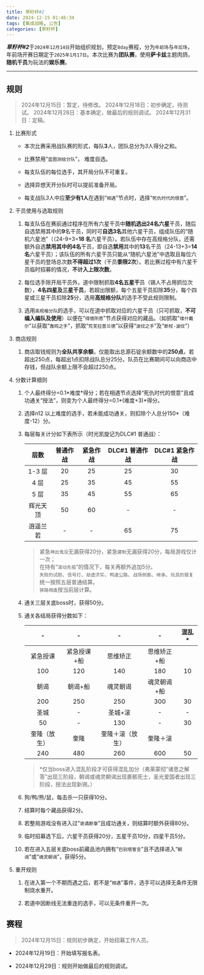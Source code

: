 ```yaml
---
title: 草籽杯#2
date: 2024-12-15 01:46:34
tags: [集成战略, 公告]
categories: [草籽杯]
---
```


***草籽杯#2***于`2024年12月14日`开始组织规划，预定`8day`赛程，分为`年前场`与`年后场`，年前场开赛日期定于`2025年1月17日`。本次比赛为**团队赛**，使用**萨卡兹**主题肉鸽，**随机干员**为玩法的**娱乐赛**。

<!-- more -->

---

## 规则

> 2024年12月15日：暂定，待修改。
> 2024年12月18日：初步确定，待测试。
> 2024年12月28日：基本确定，做最后的规则调试。
> 2024年12月31日：定稿。

1. 比赛形式

   - 本次比赛采用战队赛的形式，每队**3**人，团队总分为*3*人得分之和。

   - 比赛禁用“`蓝图测绘分队`”， 难度自选。

   - 每支队伍的每位选手，其开局分队不可重复。

   - 选择异想天开分队时可以提前准备开局。

   - 每支战队*3*人中应**至少有1人**在遇到“`相遇`”节点时，选择“`死仇时代的恨意`”。

2. 干员使用与选取规则

   1. 每支队伍在赛前通过程序在所有六星干员中**随机选出24名六星**干员，随后自选禁用其中的**9**名干员，同时可**自选3名**其他六星干员，组成队伍的“随机六星池”（（24-9+3=**18 名**六星干员）。若队伍中存在高规格分队，还需额外自选**禁用其中的4名**干员，即自选**禁用**其中的**13**名干员（24-13+3=**14名**六星干员）；该队伍的所有六星干员只能从“随机六星池”中选取且每位六星干员的登场总次数**不得超过1次**（干员**黍限2次**）。若比赛过程中有六星干员临时招募的情况，**不计入上限次数**。

   2. 每位选手除开局干员外，道中限制抓取**4名五星干**员（锡人不占用抓位次数），**4名四星及三星干员**，若超出限额，每个五星干员扣除**35**分，每个四星或三星干员扣除**25**分，选用**高规格分队**的选手不受此规则限制。

   3. 选用`高规格分队`的选手，可以在道中抓取对应的六星干员（只可抓取，**不可编入编队及使用**）以便在“`得偿所愿`”节点获得对应的藏品。（如抓取"`维什戴尔`"以获取“`轰鸣之手`”，抓取“`荒芜拉普兰德`”以获得“`波纹之手`”及“`断杖-波纹`”）

3. 商店规则

   1. 商店取钱规则为**全队共享余额**，仅能取出总源石锭余额数中的**250点**，若超出250点，每超出1点扣除战队总分25分。队员在比赛期间可以向商店中存钱，但战队余额上限不会超过250点。

4. 分数计算细则

   1. 个人最终得分=0.1\*难度\*得分；若在相遇节点选择“死仇时代的恨意”且成功通关“授法”，则变为个人最终得分=0.1*(难度+3)*得分。

   2. 选择n12 以上难度的选手，若未能成功通关，则扣除个人总分150*（难度-12）分。

   3. 每层每关计分如下表所示（时光凯旋记为DLC#1 普通战）：

      |层数|普通作战|紧急作战|DLC#1 普通作战|DLC#1 紧急作战|
      |:-:|:-:|:-:|:-:|:-:|
      |1-3 层|20|25|25|30|
      |4 层|25|35|45|55|
      |5 层|35|45|55|65|
      |辉光天顶|50|60|-|-|
      |逍遥兰若|-|-|65|75|

      > 紧急`神出鬼没`无漏获得20分，紧急`建制`无漏获得20分，每局游戏仅计一次；  
      > 在持有“`滚动先祖`”的情况下，每关再额外追加5分。  
      > `失败的试胆`、`信号灯`、`劫虚济实`、`鸭速公路`、`战场侧面`、`继承`、`玩具的报复`统一按照五层普通结算。  
      > `狭路相逢`按当前层计算。

   4. 通关三层关底boss时，获得50分。

   5. 通关各结局获得分数如下：

      |-|-|-|-|混乱*|
      |:-:|:-:|:-:|:-:|:-:|
      |紧急授课|紧急授课+船|思维矫正|思维矫正+船||
      |100|120|140|180|10|
      |朝谒|朝谒+船|魂灵朝谒|魂灵朝谒+船||
      |200|250|250|300|30|
      |圣城|-|圣城+滚|-|-|
      |50|-|130|-|30|
      |奎隆（放生）|奎隆|奎隆＋滚（放生）|奎隆＋滚||
      |240|480|260|600|50|

      > *仅当boss进入混乱阶段才可获得混乱加分（弗莱蒙彻“诸思之解答”出现三阶段，朝谒或魂灵朝谒出现裹骸死士，圣光爱国者出现三阶段，授法出现新铏。）
   6. 狗/鸭/熊/鼠，每击杀一只获得10分。

   7. 结算时每个藏品获得2分。

   8. 若整局游戏没有进入过“`诡谲断章`”且成功通关，则结算时额外获得80分。

   9. 临时招募选下后，六星干员获得20分，五星干员10分，四星干员5分。

   10. 若在进入五层关底boss前藏品池内拥有“`巴别塔誓言`”且不选择进入“`朝谒`”或“`魂灵朝谒`”，获得5分。

5. 重开规则

   1. 在进入第一个不期而遇之后，若不是“`相遇`”事件，选手可以选择无条件无限制烧水重开。

   2. 若道中因断线无法重连的选手，可以无条件重开一次。

## 赛程

> 2024年12月15日：规则初步确定，开始招募工作人员。

- 2024年12月19日：开始填写报名表。

- 2024年12月29日：规则开始做最后的规则调试。
